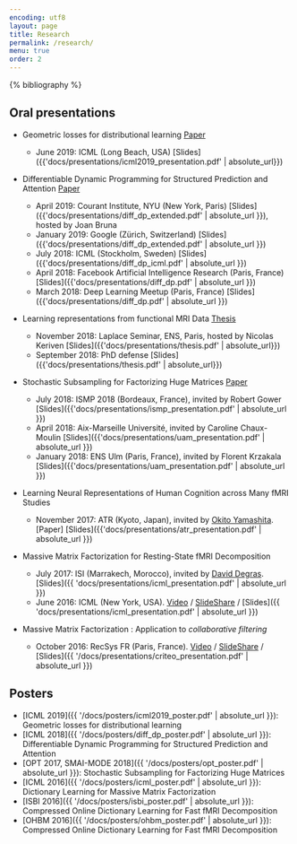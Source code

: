 ```yaml
---
encoding: utf8
layout: page
title: Research
permalink: /research/
menu: true
order: 2
---
```


{% bibliography %}

## Oral presentations

- Geometric losses for distributional learning [Paper](http://proceedings.mlr.press/v97/mensch19a.html)
    - June 2019: ICML (Long Beach, USA) [Slides]({{'docs/presentations/icml2019_presentation.pdf' | absolute_url}})

- Differentiable Dynamic Programming for Structured Prediction and Attention [Paper](https://arxiv.org/abs/1802.03676)
  - April 2019: Courant Institute, NYU (New York, Paris) [Slides]({{'docs/presentations/diff_dp_extended.pdf' | absolute_url }}), hosted by Joan Bruna
  - January 2019: Google (Zürich, Switzerland) [Slides]({{'docs/presentations/diff_dp_extended.pdf' | absolute_url }})
  - July 2018: ICML (Stockholm, Sweden) [Slides]({{'docs/presentations/diff_dp_icml.pdf' | absolute_url }})
  - April 2018: Facebook Artificial Intelligence Research (Paris, France) [Slides]({{'docs/presentations/diff_dp.pdf' | absolute_url }})
  - March 2018: Deep Learning Meetup (Paris, France) [Slides]({{'docs/presentations/diff_dp.pdf' | absolute_url }})

- Learning representations from functional MRI Data [Thesis](https://tel.archives-ouvertes.fr/tel-01891633/document)
    - November 2018: Laplace Seminar, ENS, Paris, hosted by Nicolas Keriven [Slides]({{'docs/presentations/thesis.pdf' | absolute_url}})
    - September 2018: PhD defense [Slides]({{'docs/presentations/thesis.pdf' | absolute_url}})

- Stochastic Subsampling for Factorizing Huge Matrices [Paper](https://hal.archives-ouvertes.fr/hal-01431618)
  - July 2018: ISMP 2018 (Bordeaux, France), invited by Robert Gower [Slides]({{'docs/presentations/ismp_presentation.pdf' | absolute_url }})
  - April 2018: Aix-Marseille Université, invited by Caroline Chaux-Moulin [Slides]({{'docs/presentations/uam_presentation.pdf' | absolute_url }})
  - January 2018: ENS Ulm (Paris, France), invited by Florent Krzakala [Slides]({{'docs/presentations/uam_presentation.pdf' | absolute_url }})

- Learning Neural Representations of Human Cognition across Many fMRI Studies
  - November 2017: ATR (Kyoto, Japan), invited by [Okito Yamashita](http://www.cns.atr.jp/~oyamashi/contents/profile/profile_e.html). [Paper] [Slides]({{'docs/presentations/atr_presentation.pdf' | absolute_url }})

- Massive Matrix Factorization for Resting-State fMRI Decomposition
  - July 2017: ISI (Marrakech, Morocco), invited by
  [David Degras](http://www.math.umb.edu/people/faculty_homepage.php?id=234). [Slides]({{ 'docs/presentations/icml_presentation.pdf' | absolute_url }})
  - June 2016: ICML (New York, USA). [Video](http://techtalks.tv/talks/dictionary-learning-for-massive-matrix-factorization/62416/) / [SlideShare](http://www.slideshare.net/ruthraarthur/dictionary-learning-for-massive-matrix-factorization-66958894) / [Slides]({{ 'docs/presentations/icml_presentation.pdf' | absolute_url }})

- Massive Matrix Factorization : Application to *collaborative filtering*
  - October 2016: RecSys FR (Paris, France). [Video](https://www.youtube.com/watch?v=WU7GL2LFWwc) / [SlideShare](http://www.slideshare.net/ruthraarthur/dictionary-learning-for-massive-matrix-factorization-applications-to-collaborative-filtering)
  / [Slides]({{ '/docs/presentations/criteo_presentation.pdf' | absolute_url }})

## Posters
- [ICML 2019]({{ '/docs/posters/icml2019_poster.pdf' | absolute_url }}): Geometric losses for distributional learning
- [ICML 2018]({{ '/docs/posters/diff_dp_poster.pdf' | absolute_url }}): Differentiable Dynamic Programming for Structured Prediction and Attention
- [OPT 2017, SMAI-MODE 2018]({{ '/docs/posters/opt_poster.pdf' | absolute_url }}): Stochastic Subsampling for Factorizing Huge Matrices
- [ICML 2016]({{ '/docs/posters/icml_poster.pdf' | absolute_url }}): Dictionary Learning for Massive Matrix Factorization
- [ISBI 2016]({{ '/docs/posters/isbi_poster.pdf' | absolute_url }}): Compressed Online Dictionary Learning for Fast fMRI Decomposition
- [OHBM 2016]({{ '/docs/posters/ohbm_poster.pdf' | absolute_url }}): Compressed Online Dictionary Learning for Fast fMRI Decomposition
